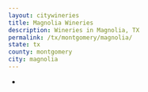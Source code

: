 ```yaml
---
layout: citywineries
title: Magnolia Wineries
description: Wineries in Magnolia, TX
permalink: /tx/montgomery/magnolia/
state: tx
county: montgomery
city: magnolia
---
```

-
